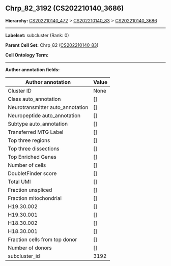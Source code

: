 ## Chrp_82_3192 (CS202210140_3686)
<b>Hierarchy: </b>
[CS202210140_472](https://purl.brain-bican.org/taxonomy/CS202210140#CS202210140_472) >
[CS202210140_83](https://purl.brain-bican.org/taxonomy/CS202210140#CS202210140_83) >
[CS202210140_3686](https://purl.brain-bican.org/taxonomy/CS202210140#CS202210140_3686)

---


**Labelset:** subcluster (Rank: 0)

**Parent Cell Set:** Chrp_82 ([CS202210140_83](https://purl.brain-bican.org/taxonomy/CS202210140#CS202210140_83))



**Cell Ontology Term:** 

[MARKER GENES.]: #


---

[TRANSFERRED ANNOTATIONS.]: #


[AUTHOR ANNOTATION FIELDS.]: #


**Author annotation fields:**

| Author annotation | Value |
|-------------------|-------|
|Cluster ID|None|
|Class auto_annotation|[]|
|Neurotransmitter auto_annotation|[]|
|Neuropeptide auto_annotation|[]|
|Subtype auto_annotation|[]|
|Transferred MTG Label|[]|
|Top three regions|[]|
|Top three dissections|[]|
|Top Enriched Genes|[]|
|Number of cells|[]|
|DoubletFinder score|[]|
|Total UMI|[]|
|Fraction unspliced|[]|
|Fraction mitochondrial|[]|
|H19.30.002|[]|
|H19.30.001|[]|
|H18.30.002|[]|
|H18.30.001|[]|
|Fraction cells from top donor|[]|
|Number of donors|[]|
|subcluster_id|3192|

